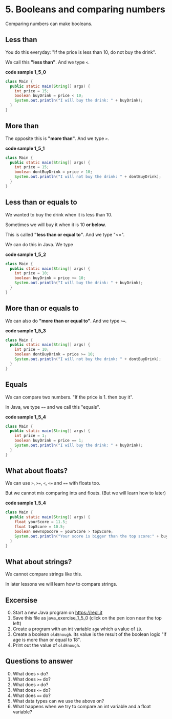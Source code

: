 # 5. Booleans and comparing numbers

Comparing numbers can make booleans.

## Less than

You do this everyday: "If the price is less than 10, do not buy the drink".

We call this **"less than"**. And we type `<`. 

**code sample 1_5_0**
```java
class Main {
  public static main(String[] args) {
    int price = 15;
    boolean buyDrink = price < 10;
    System.out.println("I will buy the drink: " + buyDrink);
  }
}
```

## More than

The opposite this is **"more than"**. And we type `>`.

**code sample 1_5_1**
```java
class Main {
  public static main(String[] args) {
    int price = 15;
    boolean dontBuyDrink = price > 10;
    System.out.println("I will not buy the drink: " + dontBuyDrink);
  }
}
```

## Less than or equals to

We wanted to buy the drink when it is less than 10.

Sometimes we will buy it when it is 10 **or below**. 

This is called **"less than or equal to"**. And we type "<=".

We can do this in Java. We type 

**code sample 1_5_2**
```java
class Main {
  public static main(String[] args) {
    int price = 10;
    boolean buyDrink = price <= 10;
    System.out.println("I will buy the drink: " + buyDrink);
  }
}
```

## More than or equals to

We can also do **"more than or equal to"**. And we type `>=`.

**code sample 1_5_3**
```java
class Main {
  public static main(String[] args) {
    int price = 10;
    boolean dontBuyDrink = price >= 10;
    System.out.println("I will not buy the drink: " + dontBuyDrink);
  }
}
```

## Equals

We can compare two numbers. "If the price is 1. then buy it".

In Java, we type `==` and we call this "equals".

**code sample 1_5_4**
```java
class Main {
  public static main(String[] args) {
    int price = 1;
    boolean buyDrink = price == 1;
    System.out.println("I will buy the drink: " + buyDrink);
  }
}
```

## What about floats?

We can use `>`, `>=`, `<`, `<=` and `==` with floats too.

But we cannot mix comparing ints and floats. (But we will learn how to later)

**code sample 1_5_4**
```java
class Main {
  public static main(String[] args) {
    float yourScore = 11.5;
    float topScore = 10.5;
    boolean newTopScore = yourScore > topScore;
    System.out.println("Your score is bigger than the top score:" + buyDrink);
  }
}
```

## What about strings?

We cannot compare strings like this. 

In later lessons we will learn how to compare strings.

## Excersise

0. Start a new Java program on https://repl.it
0. Save this file as java_exercise_1_5_0 (click on the pen icon near the top left)
0. Create a program with an int variable `age` which a value of `18`.
0. Create a boolean `oldEnough`. Its value is the result of the boolean logic "if age is more than or equal to 18".
0. Print out the value of `oldEnough`.

## Questions to answer ##

0. What does `>` do?
0. What does `>=` do?
0. What does `<` do?
0. What does `<=` do?
0. What does `==` do?
0. What data types can we use the above on?
0. What happens when we try to compare an int variable and a float variable?
